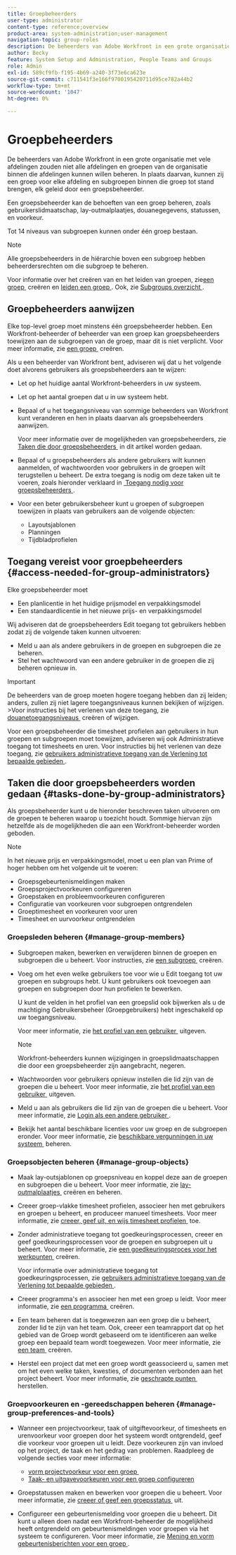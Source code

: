 ```yaml
---
title: Groepbeheerders
user-type: administrator
content-type: reference;overview
product-area: system-administration;user-management
navigation-topic: group-roles
description: De beheerders van Adobe Workfront in een grote organisatie met vele afdelingen zouden niet alle afdelingen en groepen van de organisatie binnen die afdelingen kunnen willen beheren. In plaats daarvan, kunnen zij een groep voor elke afdeling en subgroepen binnen die groep tot stand brengen, elk geleid door een groepsbeheerder.
author: Becky
feature: System Setup and Administration, People Teams and Groups
role: Admin
exl-id: 589cf9fb-f195-4b69-a240-3f73e6ca623e
source-git-commit: c711541f3e166f9700195420711d95ce782a44b2
workflow-type: tm+mt
source-wordcount: '1047'
ht-degree: 0%

---
```


# Groepbeheerders

<!-- Audited: 12/2023 -->

De beheerders van Adobe Workfront in een grote organisatie met vele afdelingen zouden niet alle afdelingen en groepen van de organisatie binnen die afdelingen kunnen willen beheren. In plaats daarvan, kunnen zij een groep voor elke afdeling en subgroepen binnen die groep tot stand brengen, elk geleid door een groepsbeheerder.

Een groepsbeheerder kan de behoeften van een groep beheren, zoals gebruikerslidmaatschap, lay-outmalplaatjes, douanegegevens, statussen, en voorkeur.

Tot 14 niveaus van subgroepen kunnen onder één groep bestaan.

>[!NOTE]
>
>Alle groepsbeheerders in de hiërarchie boven een subgroep hebben beheerdersrechten om die subgroep te beheren.

Voor informatie over het creëren van en het leiden van groepen, zie [&#x200B; een groep &#x200B;](../../../administration-and-setup/manage-groups/create-and-manage-groups/create-a-group.md) creëren en [&#x200B; leiden een groep &#x200B;](../../../administration-and-setup/manage-groups/create-and-manage-groups/manage-a-group.md). Ook, zie [&#x200B; Subgroups overzicht &#x200B;](../../../administration-and-setup/manage-groups/groups-overview/subgroups.md).

## Groepbeheerders aanwijzen

Elke top-level groep moet minstens één groepsbeheerder hebben. Een Workfront-beheerder of beheerder van een groep kan groepsbeheerders toewijzen aan de subgroepen van de groep, maar dit is niet verplicht. Voor meer informatie, zie [&#x200B; een groep &#x200B;](../../../administration-and-setup/manage-groups/create-and-manage-groups/create-a-group.md) creëren.

Als u een beheerder van Workfront bent, adviseren wij dat u het volgende doet alvorens gebruikers als groepsbeheerders aan te wijzen:

* Let op het huidige aantal Workfront-beheerders in uw systeem.
* Let op het aantal groepen dat u in uw systeem hebt.
* Bepaal of u het toegangsniveau van sommige beheerders van Workfront kunt veranderen en hen in plaats daarvan als groepsbeheerders aanwijzen.

  Voor meer informatie over de mogelijkheden van groepsbeheerders, zie [&#x200B; Taken die door groepsbeheerders &#x200B;](#tasks-done-by-group-administrators) in dit artikel worden gedaan.

* Bepaal of u groepsbeheerders als andere gebruikers wilt kunnen aanmelden, of wachtwoorden voor gebruikers in de groepen wilt terugstellen u beheert. De extra toegang is nodig om deze taken uit te voeren, zoals hieronder verklaard in [&#x200B; Toegang nodig voor groepsbeheerders &#x200B;](#access-needed-for-group-administrators).
* Voor een beter gebruikersbeheer kunt u groepen of subgroepen toewijzen in plaats van gebruikers aan de volgende objecten:

   * Layoutsjablonen
   * Planningen
   * Tijdbladprofielen

## Toegang vereist voor groepbeheerders {#access-needed-for-group-administrators}

Elke groepsbeheerder moet

* Een planlicentie in het huidige prijsmodel en verpakkingsmodel
* Een standaardlicentie in het nieuwe prijs- en verpakkingsmodel

Wij adviseren dat de groepsbeheerders Edit toegang tot gebruikers hebben zodat zij de volgende taken kunnen uitvoeren:

* Meld u aan als andere gebruikers in de groepen en subgroepen die ze beheren.
* Stel het wachtwoord van een andere gebruiker in de groepen die zij beheren opnieuw in.

>[!IMPORTANT]
>
>De beheerders van de groep moeten hogere toegang hebben dan zij leiden; anders, zullen zij niet lagere toegangsniveaus kunnen bekijken of wijzigen.
>&#x200B;>Voor instructies bij het verlenen van deze toegang, zie [&#x200B; douanetoegangsniveaus &#x200B;](../../../administration-and-setup/add-users/configure-and-grant-access/create-modify-access-levels.md) creëren of wijzigen.

Voor een groepsbeheerder die timesheet profielen aan gebruikers in hun groepen en subgroepen moet toewijzen, adviseren wij ook Administratieve toegang tot timesheets en uren. Voor instructies bij het verlenen van deze toegang, zie [&#x200B; gebruikers administratieve toegang van de Verlening tot bepaalde gebieden &#x200B;](../../../administration-and-setup/add-users/configure-and-grant-access/grant-users-admin-access-certain-areas.md).

## Taken die door groepsbeheerders worden gedaan {#tasks-done-by-group-administrators}

Als groepsbeheerder kunt u de hieronder beschreven taken uitvoeren om de groepen te beheren waarop u toezicht houdt. Sommige hiervan zijn hetzelfde als de mogelijkheden die aan een Workfront-beheerder worden geboden.

>[!NOTE]
>
>In het nieuwe prijs en verpakkingsmodel, moet u een plan van Prime of hoger hebben om het volgende uit te voeren:
>
> * Groepsgebeurtenismeldingen maken
> * Groepsprojectvoorkeuren configureren
> * Groepstaken en probleemvoorkeuren configureren
> * Configuratie van voorkeuren voor subgroepen ontgrendelen
> * Groeptimesheet en voorkeuren voor uren
> * Timesheet en uurvoorkeur ontgrendelen

### Groepsleden beheren {#manage-group-members}

* Subgroepen maken, bewerken en verwijderen binnen de groepen en subgroepen die u beheert. Voor instructies, zie [&#x200B; een subgroep &#x200B;](../../../administration-and-setup/manage-groups/create-and-manage-subgroups/create-a-subgroup.md) creëren.
* Voeg om het even welke gebruikers toe voor wie u Edit toegang tot uw groepen en subgroups hebt. U kunt gebruikers ook toevoegen aan groepen en subgroepen door hun profielen te bewerken.

  U kunt de velden in het profiel van een groepslid ook bijwerken als u de machtiging Gebruikersbeheer (Groepgebruikers) hebt ingeschakeld op uw toegangsniveau.

  Voor meer informatie, zie [&#x200B; het profiel van een gebruiker &#x200B;](../../../administration-and-setup/add-users/create-and-manage-users/edit-a-users-profile.md) uitgeven.

  >[!NOTE]
  >
  >Workfront-beheerders kunnen wijzigingen in groepslidmaatschappen die door een groepsbeheerder zijn aangebracht, negeren.

* Wachtwoorden voor gebruikers opnieuw instellen die lid zijn van de groepen die u beheert. Voor meer informatie, zie [&#x200B; het profiel van een gebruiker &#x200B;](../../../administration-and-setup/add-users/create-and-manage-users/edit-a-users-profile.md) uitgeven.
* Meld u aan als gebruikers die lid zijn van de groepen die u beheert. Voor meer informatie, zie [&#x200B; Login als een andere gebruiker &#x200B;](../../../administration-and-setup/add-users/create-and-manage-users/log-in-as-another-user.md).
* Bekijk het aantal beschikbare licenties voor uw groep en de subgroepen eronder. Voor meer informatie, zie [&#x200B; beschikbare vergunningen in uw systeem &#x200B;](../../../administration-and-setup/get-started-wf-administration/manage-available-licenses-in-your-system.md) beheren.

### Groepsobjecten beheren {#manage-group-objects}

* Maak lay-outsjablonen op groepsniveau en koppel deze aan de groepen en subgroepen die u beheert. Voor meer informatie, zie [&#x200B; lay-outmalplaatjes &#x200B;](../../../administration-and-setup/customize-workfront/use-layout-templates/create-and-manage-layout-templates.md) creëren en beheren.
* Creeer groep-vlakke timesheet profielen, associeer hen met gebruikers en groepen u beheert, en produceer manueel timesheets. Voor meer informatie, zie [&#x200B; creeer, geef uit, en wijs timesheet profielen &#x200B;](../../../timesheets/create-and-manage-timesheets/create-timesheet-profiles.md) toe.
* Zonder administratieve toegang tot goedkeuringsprocessen, creeer en geef goedkeuringsprocessen voor de groepen en subgroepen uit u beheert. Voor meer informatie, zie [&#x200B; een goedkeuringsproces voor het werkpunten &#x200B;](../../../administration-and-setup/customize-workfront/configure-approval-milestone-processes/create-approval-processes.md) creëren.

  Voor informatie over administratieve toegang tot goedkeuringsprocessen, zie [&#x200B; gebruikers administratieve toegang van de Verlening tot bepaalde gebieden &#x200B;](../../../administration-and-setup/add-users/configure-and-grant-access/grant-users-admin-access-certain-areas.md).

* Creeer programma&#39;s en associeer hen met een groep u leidt. Voor meer informatie, zie [&#x200B; een programma &#x200B;](../../../administration-and-setup/set-up-workfront/configure-timesheets-schedules/create-schedules.md) creëren.
* Een team beheren dat is toegewezen aan een groep die u beheert, zonder lid te zijn van het team. Ook, creeer een teamrapport dat op het gebied van de Groep wordt gebaseerd om te identificeren aan welke groep een bepaald team wordt toegewezen. Voor meer informatie, zie [&#x200B; een team &#x200B;](../../../people-teams-and-groups/create-and-manage-teams/create-a-team.md) creëren.
* Herstel een project dat met een groep wordt geassocieerd u, samen met om het even welke taken, kwesties, of documenten verbonden aan het project beheert. Voor meer informatie, zie [&#x200B; geschrapte punten &#x200B;](../../../administration-and-setup/manage-workfront/manage-deleted-items/restore-deleted-items.md) herstellen.

### Groepvoorkeuren en -gereedschappen beheren {#manage-group-preferences-and-tools}

* Wanneer een projectvoorkeur, taak of uitgiftevoorkeur, of timesheets en urenvoorkeur voor groepen door het systeem wordt ontgrendeld, geef die voorkeur voor groepen uit u leidt. Deze voorkeuren zijn van invloed op het project, de taak en het gedrag van problemen. Raadpleeg de volgende secties voor meer informatie:

   * [&#x200B; vorm projectvoorkeur voor een groep &#x200B;](../../../administration-and-setup/manage-groups/create-and-manage-groups/configure-project-preferences-group.md)
   * [Taak- en uitgavevoorkeuren voor een groep configureren](../../../administration-and-setup/manage-groups/create-and-manage-groups/configure-task-issue-preferences-group.md)

* Groepstatussen maken en bewerken voor groepen die u beheert. Voor meer informatie, zie [&#x200B; creeer of geef een groepsstatus &#x200B;](../../../administration-and-setup/manage-groups/manage-group-statuses/create-or-edit-a-group-status.md) uit.
* Configureer een gebeurtenismelding voor groepen die u beheert. Dit kunt u alleen doen nadat een Workfront-beheerder de mogelijkheid heeft ontgrendeld om gebeurtenismeldingen voor groepen via het systeem te configureren. Voor meer informatie, zie [&#x200B; Mening en vorm gebeurtenisberichten voor een groep &#x200B;](../../../administration-and-setup/manage-groups/create-and-manage-groups/view-and-configure-event-notifications-group.md).
